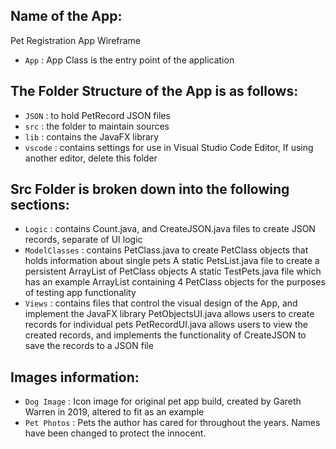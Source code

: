 ## Name of the App:
Pet Registration App Wireframe

- `App` : App Class is the entry point of the application
  
## The Folder Structure of the App is as follows:
- `JSON` :  to hold PetRecord JSON files
- `src` : the folder to maintain sources
- `lib` : contains the JavaFX library
- `vscode` : contains settings for use in Visual Studio Code Editor, If using another editor, delete this folder

## Src Folder is broken down into the following sections:
- `Logic` : contains Count.java, and CreateJSON.java files to create JSON records, separate of UI logic
- `ModelClasses` : contains PetClass.java to create PetClass objects that holds information about single pets
                 A static PetsList.java file to create a persistent ArrayList of PetClass objects
                 A static TestPets.java file which has an example ArrayList containing 4 PetClass objects for the purposes of testing app functionality
- `Views` : contains files that control the visual design of the App, and implement the JavaFX library
                PetObjectsUI.java allows users to create records for individual pets
                PetRecordUI.java allows users to view the created records, and implements the functionality of CreateJSON to save the records to a JSON file 
                   
## Images information:
- `Dog Image` : Icon image for original pet app build, created by Gareth Warren in 2019, altered to fit as an example
- `Pet Photos` : Pets the author has cared for throughout the years. Names have been changed to protect the innocent.